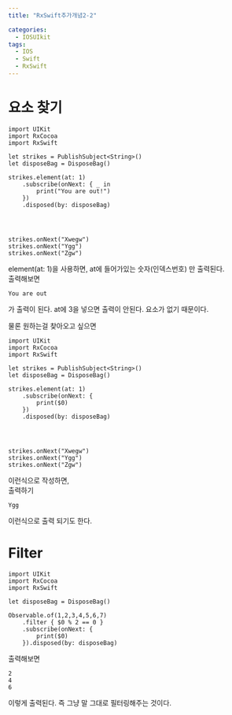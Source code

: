 ```yaml
---
title: "RxSwift추가개념2-2"

categories:
  - IOSUIkit
tags:
  - IOS
  - Swift
  - RxSwift
---
```


# 요소 찾기
~~~
import UIKit
import RxCocoa
import RxSwift

let strikes = PublishSubject<String>()
let disposeBag = DisposeBag()

strikes.element(at: 1)
    .subscribe(onNext: { _ in
        print("You are out!")
    })
    .disposed(by: disposeBag)




strikes.onNext("Xwegw")
strikes.onNext("Ygg")
strikes.onNext("Zgw")
~~~
element(at: 1)을 사용하면, at에 들어가있는 숫자(인덱스번호) 만 출력된다.  
출력해보면  
~~~
You are out
~~~
가 출력이 된다.
at에 3을 넣으면 출력이 안된다. 요소가 없기 때문이다.

물론 원하는걸 찾아오고 싶으면
~~~
import UIKit
import RxCocoa
import RxSwift

let strikes = PublishSubject<String>()
let disposeBag = DisposeBag()

strikes.element(at: 1)
    .subscribe(onNext: {
        print($0)
    })
    .disposed(by: disposeBag)




strikes.onNext("Xwegw")
strikes.onNext("Ygg")
strikes.onNext("Zgw")
~~~
이런식으로 작성하면,   
출력하기
~~~
Ygg
~~~
이런식으로 출력 되기도 한다.  

# Filter
~~~
import UIKit
import RxCocoa
import RxSwift

let disposeBag = DisposeBag()

Observable.of(1,2,3,4,5,6,7)
    .filter { $0 % 2 == 0 }
    .subscribe(onNext: {
        print($0)
    }).disposed(by: disposeBag)
~~~
출력해보면
~~~
2
4
6
~~~
이렇게 출력된다. 즉 그냥 말 그대로 필터링해주는 것이다.


